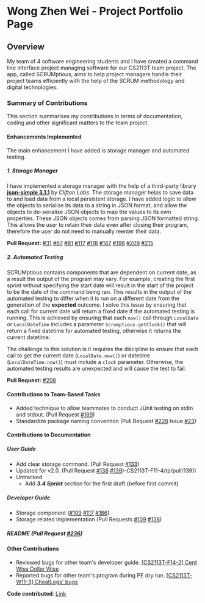 # Wong Zhen Wei - Project Portfolio Page

## Overview
My team of 4 software engineering students and I have created a command line interface project managing 
software for our CS2113T team project. The app, called SCRUMptious, aims to help project managers handle 
their project teams efficiently with the help of the SCRUM methodology and digital technologies.

### Summary of Contributions
This section summarises my contributions in terms of documentation, coding and other significant matters to the team project.

#### Enhancements Implemented
The main enhancement I have added is storage manager and automated testing.
##### 1. Storage Manager
I have implemented a storage manager with the help of a third-party library [**json-simple 3.1.1**](https://cliftonlabs.github.io/json-simple/) by _Clifton Labs_. The storage manager helps to save data to and load data from a local persistent storage. I have added logic to allow the objects to serialise its data to a string in JSON format, and allow the objects to de-serialise JSON objects to map the values to its own properties. These JSON objects comes from parsing JSON formatted string. This allows the user to retain their data even after closing their program, therefore the user do not need to manually reenter their data. 

**Pull Request:** [#31](https://github.com/AY2021S1-CS2113T-F11-4/tp/pull/31) [#67](https://github.com/AY2021S1-CS2113T-F11-4/tp/pull/67) [#81](https://github.com/AY2021S1-CS2113T-F11-4/tp/pull/81) [#117](https://github.com/AY2021S1-CS2113T-F11-4/tp/pull/117) [#118](https://github.com/AY2021S1-CS2113T-F11-4/tp/pull/118) [#187](https://github.com/AY2021S1-CS2113T-F11-4/tp/pull/187) [#196](https://github.com/AY2021S1-CS2113T-F11-4/tp/pull/196) [#209](https://github.com/AY2021S1-CS2113T-F11-4/tp/pull/209) [#215](https://github.com/AY2021S1-CS2113T-F11-4/tp/pull/215)

##### 2. Automated Testing
SCRUMptious contains components that are dependent on current date, as a result the output of the program may vary. For example, creating the first sprint without specifying the start date will result in the start of the project to be the date of the command being ran. This results in the output of the automated testing to differ when it is run on a different date from the generation of the **expected** outcome. I solve this issue by ensuring that each call for current date will return a fixed date if the automated testing is running. This is achieved by ensuring that each `now()` call through `LocalDate` or `LocalDateTime` includes a parameter `Scrumptious.getClock()` that will return a fixed datetime for automated testing, otherwise it returns the current datetime. 

The challenge to this solution is it requires the discipline to ensure that each call to get the current date (`LocalDate.now()`) or datetime (`LocalDateTime.now()`) must include a `clock` parameter. Otherwise, the automated testing results are unexpected and will cause the test to fail.

**Pull Request:** [#208](https://github.com/AY2021S1-CS2113T-F11-4/tp/pull/208)


#### Contributions to Team-Based Tasks
* Added technique to allow teammates to conduct JUnit testing on stdin and stdout. (Pull Request [#189](https://github.com/AY2021S1-CS2113T-F11-4/tp/pull/189))  
* Standardize package naming convention (Pull Request [#228](https://github.com/AY2021S1-CS2113T-F11-4/tp/pull/228) Issue [#23](https://github.com/AY2021S1-CS2113T-F11-4/tp/issues/23))

#### Contributions to Documentation
##### User Guide  
* Add clear storage command. (Pull Request [#133](https://github.com/AY2021S1-CS2113T-F11-4/tp/pull/133))
* Updated for v2.0. (Pull Request [#138](https://github.com/AY2021S1-CS2113T-F11-4/tp/pull/138) [#139](https://github.com/AY2021S1-CS2113T-F11-4/tp/pull/139))-CS2113T-F11-4/tp/pull/139))
* Untracked
  * Add _**3.4 Sprint**_ section for the first draft (before first commit)
 
  
##### Developer Guide  
* Storage component ([#109](https://github.com/AY2021S1-CS2113T-F11-4/tp/pull/109) [#117](https://github.com/AY2021S1-CS2113T-F11-4/tp/pull/117) [#186](https://github.com/AY2021S1-CS2113T-F11-4/tp/pull/186))  
* Storage related implementation (Pull Requests [#109](https://github.com/AY2021S1-CS2113T-F11-4/tp/pull/109) [#138](https://github.com/AY2021S1-CS2113T-F11-4/tp/pull/138))  

##### README (Pull Request [#236](https://github.com/AY2021S1-CS2113T-F11-4/tp/pull/236))

#### Other Contributions
* Reviewed bugs for other team's developer guide. [[CS2113T-F14-2] Cent Wise Dollar Wise](https://github.com/nus-cs2113-AY2021S1/tp/pull/7)  
* Reported bugs for other team's program during PE dry run. [[CS2113T-W11-3] CheatLogs' bugs](https://github.com/keke101/ped/issues)  
    
**Code contributed**: [Link](https://nus-cs2113-ay2021s1.github.io/tp-dashboard/#breakdown=true&search=keke101&sort=groupTitle&sortWithin=title&since=2020-09-27&timeframe=commit&mergegroup=&groupSelect=groupByRepos&checkedFileTypes=docs~functional-code~test-code~other)  